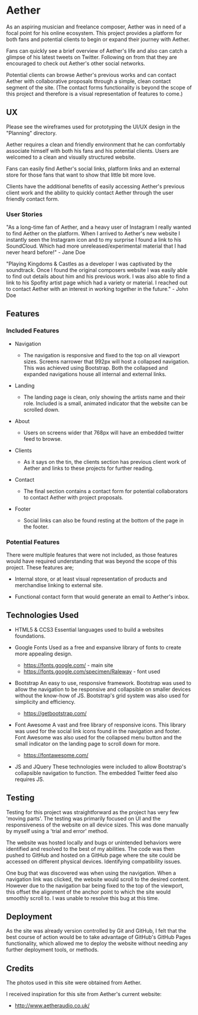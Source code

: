 # Aether

As an aspiring musician and freelance composer, Aether was in need of a focal point for his online ecosystem. This project provides a platform for both fans and potential clients to begin or expand their journey with Aether. 

Fans can quickly see a brief overview of Aether's life and also can catch a glimpse of his latest tweets on Twitter. Following on from that they are encouraged to check out Aether's other social networks. 

Potential clients can browse Aether's previous works and can contact Aether with collaborative proposals through a simple, clean contact segment of the site. (The contact forms functionality is beyond the scope of this project and therefore is a visual representation of features to come.)

## UX

Please see the wireframes used for prototyping the UI/UX design in the "Planning" directory. 

Aether requires a clean and friendly environment that he can comfortably associate himself with both his fans and his potential clients. Users are welcomed to a clean and visually structured website. 

Fans can easily find Aether's social links, platform links and an external store for those fans that want to show that little bit more love. 

Clients have the additional benefits of easily accessing Aether's previous client work and the ability to quickly contact Aether through the user friendly contact form. 

### User Stories

"As a long-time fan of Aether, and a heavy user of Instagram I really wanted to find Aether on the platform. When I arrived to Aether's new website I instantly seen the Instagram icon and to my surprise I found a link to his SoundCloud. Which had more unreleased/experimental material that I had never heard before!" - Jane Doe

"Playing Kingdoms & Castles as a developer I was captivated by the soundtrack. Once I found the original composers website I was easily able to find out details about him and his previous work. I was also able to find a link to his Spofity artist page which had a variety or material. I reached out to contact Aether with an interest in working together in the future." - John Doe

## Features

### Included Features

* Navigation
    - The navigation is responsive and fixed to the top on all viewport sizes. Screens narrower that 992px will host a collapsed navigation. This was achieved using Bootstrap. Both the collapsed and expanded navigations house all internal and external links. 

* Landing
    - The landing page is clean, only showing the artists name and their role. Included is a small, animated indicator that the website can be scrolled down. 

* About
    - Users on screens wider that 768px will have an embedded twitter feed to browse. 

* Clients
    - As it says on the tin, the clients section has previous client work of Aether and links to these projects for further reading. 

* Contact
    - The final section contains a contact form for potential collaborators to contact Aether with project proposals. 

* Footer
    - Social links can also be found resting at the bottom of the page in the footer. 

### Potential Features

There were multiple features that were not included, as those features would have required understanding that was beyond the scope of this project. These features are;

* Internal store, or at least visual representation of products and merchandise linking to external site.

* Functional contact form that would generate an email to Aether's inbox. 

## Technologies Used

* HTML5 & CCS3
    Essential languages used to build a websites foundations.

* Google Fonts
    Used as a free and expansive library of fonts to create more appealing design.
    - https://fonts.google.com/ - main site
    - https://fonts.google.com/specimen/Raleway - font used

* Bootstrap
    An easy to use, responsive framework. Bootstrap was used to allow the navigation to be responsive and collapsible on smaller devices without the know-how of JS. Bootstrap's grid system was also used for simplicity and efficiency.
    - https://getbootstrap.com/

* Font Awesome
    A vast and free library of responsive icons. This library was used for the social link icons found in the navigation and footer. Font Awesome was also used for the collapsed menu button and the small indicator on the landing page to scroll down for more.
    - https://fontawesome.com/

* JS and JQuery
    These technologies were included to allow Bootstrap's collapsible navigation to function. The embedded Twitter feed also requires JS.

## Testing

Testing for this project was straightforward as the project has very few 'moving parts'. The testing was primarily focused on UI and the responsiveness of the website on all device sizes. This was done manually by myself using a 'trial and error' method.

The website was hosted locally and bugs or unintended behaviors were identified and resolved to the best of my abilities. The code was then pushed to GitHub and hosted on a GitHub page where the site could be accessed on different physical devices. Identifying compatibility issues. 

One bug that was discovered was when using the navigation. When a navigation link was clicked, the website would scroll to the desired content. However due to the navigation bar being fixed to the top of the viewport, this offset the alignment of the anchor point to which the site would smoothly scroll to. I was unable to resolve this bug at this time. 

## Deployment

As the site was already version controlled by Git and GitHub, I felt that the best course of action would be to take advantage of GitHub's GitHub Pages functionality, which allowed me to deploy the website without needing any further deployment tools, or methods.

## Credits

The photos used in this site were obtained from Aether.

I received inspiration for this site from Aether's current website:
- http://www.aetheraudio.co.uk/